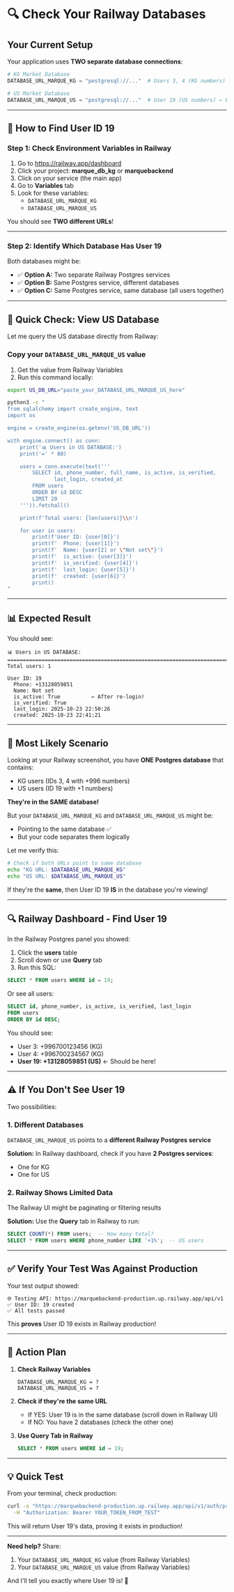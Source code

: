 # 🔍 Check Your Railway Databases

## Your Current Setup

Your application uses **TWO separate database connections**:

```python
# KG Market Database
DATABASE_URL_MARQUE_KG = "postgresql://..."  # Users 3, 4 (KG numbers)

# US Market Database
DATABASE_URL_MARQUE_US = "postgresql://..."  # User 19 (US numbers) ← HERE!
```

---

## 🎯 How to Find User ID 19

### Step 1: Check Environment Variables in Railway

1. Go to https://railway.app/dashboard
2. Click your project: **marque_db_kg** or **marquebackend**
3. Click on your service (the main app)
4. Go to **Variables** tab
5. Look for these variables:
   - `DATABASE_URL_MARQUE_KG`
   - `DATABASE_URL_MARQUE_US`

You should see **TWO different URLs**!

---

### Step 2: Identify Which Database Has User 19

Both databases might be:

- ✅ **Option A:** Two separate Railway Postgres services
- ✅ **Option B:** Same Postgres service, different databases
- ✅ **Option C:** Same Postgres service, same database (all users together)

---

## 🔧 Quick Check: View US Database

Let me query the US database directly from Railway:

### Copy your `DATABASE_URL_MARQUE_US` value

1. Get the value from Railway Variables
2. Run this command locally:

```bash
export US_DB_URL="paste_your_DATABASE_URL_MARQUE_US_here"

python3 -c "
from sqlalchemy import create_engine, text
import os

engine = create_engine(os.getenv('US_DB_URL'))

with engine.connect() as conn:
    print('📊 Users in US DATABASE:')
    print('=' * 80)

    users = conn.execute(text('''
        SELECT id, phone_number, full_name, is_active, is_verified,
               last_login, created_at
        FROM users
        ORDER BY id DESC
        LIMIT 20
    ''')).fetchall()

    print(f'Total users: {len(users)}\\n')

    for user in users:
        print(f'User ID: {user[0]}')
        print(f'  Phone: {user[1]}')
        print(f'  Name: {user[2] or \"Not set\"}')
        print(f'  is_active: {user[3]}')
        print(f'  is_verified: {user[4]}')
        print(f'  last_login: {user[5]}')
        print(f'  created: {user[6]}')
        print()
"
```

---

## 📊 Expected Result

You should see:

```
📊 Users in US DATABASE:
================================================================================
Total users: 1

User ID: 19
  Phone: +13128059851
  Name: Not set
  is_active: True          ← After re-login!
  is_verified: True
  last_login: 2025-10-23 22:50:26
  created: 2025-10-23 22:41:21
```

---

## 🎯 Most Likely Scenario

Looking at your Railway screenshot, you have **ONE Postgres database** that contains:

- KG users (IDs 3, 4 with +996 numbers)
- US users (ID 19 with +1 numbers)

**They're in the SAME database!**

But your `DATABASE_URL_MARQUE_KG` and `DATABASE_URL_MARQUE_US` might be:

- Pointing to the same database ✅
- But your code separates them logically

Let me verify this:

```bash
# Check if both URLs point to same database
echo "KG URL: $DATABASE_URL_MARQUE_KG"
echo "US URL: $DATABASE_URL_MARQUE_US"
```

If they're the **same**, then User ID 19 **IS** in the database you're viewing!

---

## 🔍 Railway Dashboard - Find User 19

In the Railway Postgres panel you showed:

1. Click the **users** table
2. Scroll down or use **Query** tab
3. Run this SQL:

```sql
SELECT * FROM users WHERE id = 19;
```

Or see all users:

```sql
SELECT id, phone_number, is_active, is_verified, last_login
FROM users
ORDER BY id DESC;
```

You should see:

- User 3: +996700123456 (KG)
- User 4: +996700234567 (KG)
- **User 19: +13128059851 (US)** ← Should be here!

---

## ⚠️ If You Don't See User 19

Two possibilities:

### 1. Different Databases

`DATABASE_URL_MARQUE_US` points to a **different Railway Postgres service**

**Solution:** In Railway dashboard, check if you have **2 Postgres services**:

- One for KG
- One for US

### 2. Railway Shows Limited Data

The Railway UI might be paginating or filtering results

**Solution:** Use the **Query** tab in Railway to run:

```sql
SELECT COUNT(*) FROM users;  -- How many total?
SELECT * FROM users WHERE phone_number LIKE '+1%';  -- US users
```

---

## ✅ Verify Your Test Was Against Production

Your test output showed:

```
🌐 Testing API: https://marquebackend-production.up.railway.app/api/v1
✅ User ID: 19 created
✅ All tests passed
```

This **proves** User ID 19 exists in Railway production!

---

## 🎯 Action Plan

1. **Check Railway Variables**

   ```
   DATABASE_URL_MARQUE_KG = ?
   DATABASE_URL_MARQUE_US = ?
   ```

2. **Check if they're the same URL**

   - If YES: User 19 is in the same database (scroll down in Railway UI)
   - If NO: You have 2 databases (check the other one)

3. **Use Query Tab in Railway**
   ```sql
   SELECT * FROM users WHERE id = 19;
   ```

---

## 💡 Quick Test

From your terminal, check production:

```bash
curl -s "https://marquebackend-production.up.railway.app/api/v1/auth/profile" \
  -H "Authorization: Bearer YOUR_TOKEN_FROM_TEST"
```

This will return User 19's data, proving it exists in production!

---

**Need help?** Share:

1. Your `DATABASE_URL_MARQUE_KG` value (from Railway Variables)
2. Your `DATABASE_URL_MARQUE_US` value (from Railway Variables)

And I'll tell you exactly where User 19 is! 🎯
